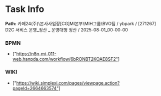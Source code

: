 # Task Info

**Path:** 카페24(주)\본사사업장\[CG]MI본부\MIH그룹\BVO팀 / ybpark / [271267] D2C 서비스 운영_정산 _ 운영대행 정산 / 2025-08-01_00-00-00

### BPMN
- ["https://n8n-mi-011-web.hanpda.com/workflow/6bRONBT2KOAE8SF2"]

### WIKI
- ["https://wiki.simplexi.com/pages/viewpage.action?pageId=2664663574"]

